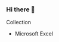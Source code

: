 ### Hi there 👋

<!--I am an Aspiring Nurse Becoming A Data Analyst/Business Intelligence Analyst--
## Call me a Data Analyst Freak as i love working on data driven project, with intermediate knowledge of Excel,PowerBI etc. 

Here are some ideas to get you started:

🔭 I am a lover of problem solving and data driven information
 I’m currently learning Advanced Excel,PowerBi,SQL and Tableau and working on projects to challenge myself and upbuild my data science skills
👯 I’m looking to collaborate on Data driven companies 
🤔 .
💬 Ask me anythimg about data and excel spreddsheet and i will respond immediately 📫 How to reach me: ...[](www.linkedin.com/in/jeremiah-amarachi-74ba112a7)
😄 Pronouns:She
⚡ Fun fact:I love speaking and interacting with tech driven individauls.
-->
Collection

* Microsoft Excel
